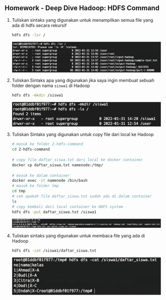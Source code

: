 ## Homework - Deep Dive Hadoop: HDFS Command

1. Tuliskan sintaks yang digunakan untuk menampilkan semua file yang ada di hdfs secara rekursif
   
   ```bash
   hdfs dfs -lsr /
   ```
   
   ![Output case 1](output-case-1.png)

2. Tuliskan Sintaks apa yang digunakan jika saya ingin membuat sebuah folder dengan nama `siswa1` di Hadoop
   
   ```bash
   hdfs dfs -mkdir /siswa1
   ```

   ![Output case 2](output-case-2.png)

3. Tuliskan Sintaks yang digunakan untuk copy file dari local ke Hadoop
   
   ```bash
   # masuk ke folder 2-hdfs-command
   cd 2-hdfs-command

   # copy file daftar_siswa.txt dari local ke docker container
   docker cp daftar_siswa.txt namenode:/tmp/

   # masuk ke dalam container
   docker exec -it namenode /bin/bash
   # masuk ke folder tmp
   cd tmp
   # cek apakah file daftar_siswa.txt sudah ada di dalam container
   ls
   # copy kembali dari local container ke HDFS system
   hdfs dfs -put daftar_siswa.txt /siswa1
   ```

   ![Output case 3](output-case-3.png)

4. Tuliskan sintaks yang digunakan untuk membaca file yang ada di Hadoop
   
   ```bash
   hdfs dfs -cat /siswa1/daftar_siswa.txt
   ``` 

   ![Output case 4](output-case-4.png)